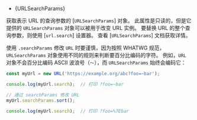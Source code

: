 
* {URLSearchParams}

获取表示 URL 的查询参数的 [`URLSearchParams`] 对象。
此属性是只读的，但是它提供的 `URLSearchParams` 对象可以被用于改变 URL 实例。
要替换 URL 的整个查询参数，则使用 [`url.search`] 设置器。
查看 [`URLSearchParams`] 文档获取详情。

使用 `.searchParams` 修改 `URL` 时要谨慎，因为按照 WHATWG 规范，`URLSearchParams` 对象使用不同的规则来判断要百分比编码的字符。
例如，`URL` 对象不会百分比编码 ASCII 波浪号（`〜`），而 `URLSearchParams` 始终会编码它：

```js
const myUrl = new URL('https://example.org/abc?foo=~bar');

console.log(myUrl.search);  // 打印 ?foo=~bar

// 通过 searchParams 修改 URL
myUrl.searchParams.sort();

console.log(myUrl.search);  // 打印 ?foo=%7Ebar
```

